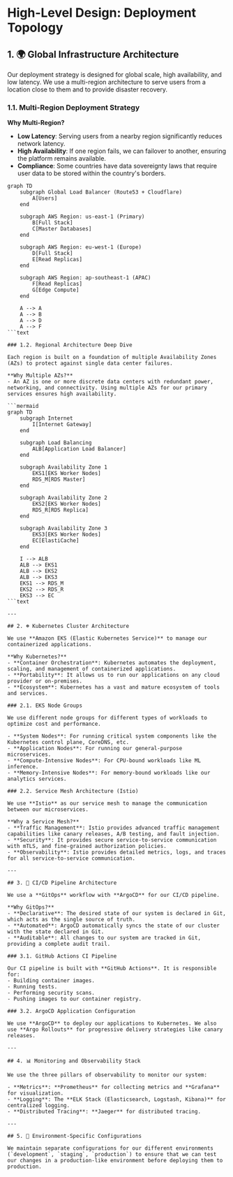 # High-Level Design: Deployment Topology

## 1. 🌍 Global Infrastructure Architecture

Our deployment strategy is designed for global scale, high availability, and low latency. We use a multi-region architecture to serve users from a location close to them and to provide disaster recovery.

### 1.1. Multi-Region Deployment Strategy

**Why Multi-Region?**
- **Low Latency**: Serving users from a nearby region significantly reduces network latency.
- **High Availability**: If one region fails, we can failover to another, ensuring the platform remains available.
- **Compliance**: Some countries have data sovereignty laws that require user data to be stored within the country's borders.

```mermaid
graph TD
    subgraph Global Load Balancer (Route53 + Cloudflare)
        A[Users]
    end

    subgraph AWS Region: us-east-1 (Primary)
        B[Full Stack]
        C[Master Databases]
    end

    subgraph AWS Region: eu-west-1 (Europe)
        D[Full Stack]
        E[Read Replicas]
    end

    subgraph AWS Region: ap-southeast-1 (APAC)
        F[Read Replicas]
        G[Edge Compute]
    end

    A --> A
    A --> B
    A --> D
    A --> F
```text

### 1.2. Regional Architecture Deep Dive

Each region is built on a foundation of multiple Availability Zones (AZs) to protect against single data center failures.

**Why Multiple AZs?**
- An AZ is one or more discrete data centers with redundant power, networking, and connectivity. Using multiple AZs for our primary services ensures high availability.

```mermaid
graph TD
    subgraph Internet
        I[Internet Gateway]
    end

    subgraph Load Balancing
        ALB[Application Load Balancer]
    end

    subgraph Availability Zone 1
        EKS1[EKS Worker Nodes]
        RDS_M[RDS Master]
    end

    subgraph Availability Zone 2
        EKS2[EKS Worker Nodes]
        RDS_R[RDS Replica]
    end

    subgraph Availability Zone 3
        EKS3[EKS Worker Nodes]
        EC[ElastiCache]
    end

    I --> ALB
    ALB --> EKS1
    ALB --> EKS2
    ALB --> EKS3
    EKS1 --> RDS_M
    EKS2 --> RDS_R
    EKS3 --> EC
```text

---

## 2. ☸️ Kubernetes Cluster Architecture

We use **Amazon EKS (Elastic Kubernetes Service)** to manage our containerized applications.

**Why Kubernetes?**
- **Container Orchestration**: Kubernetes automates the deployment, scaling, and management of containerized applications.
- **Portability**: It allows us to run our applications on any cloud provider or on-premises.
- **Ecosystem**: Kubernetes has a vast and mature ecosystem of tools and services.

### 2.1. EKS Node Groups

We use different node groups for different types of workloads to optimize cost and performance.

- **System Nodes**: For running critical system components like the Kubernetes control plane, CoreDNS, etc.
- **Application Nodes**: For running our general-purpose microservices.
- **Compute-Intensive Nodes**: For CPU-bound workloads like ML inference.
- **Memory-Intensive Nodes**: For memory-bound workloads like our analytics services.

### 2.2. Service Mesh Architecture (Istio)

We use **Istio** as our service mesh to manage the communication between our microservices.

**Why a Service Mesh?**
- **Traffic Management**: Istio provides advanced traffic management capabilities like canary releases, A/B testing, and fault injection.
- **Security**: It provides secure service-to-service communication with mTLS, and fine-grained authorization policies.
- **Observability**: Istio provides detailed metrics, logs, and traces for all service-to-service communication.

---

## 3. 🚀 CI/CD Pipeline Architecture

We use a **GitOps** workflow with **ArgoCD** for our CI/CD pipeline.

**Why GitOps?**
- **Declarative**: The desired state of our system is declared in Git, which acts as the single source of truth.
- **Automated**: ArgoCD automatically syncs the state of our cluster with the state declared in Git.
- **Auditable**: All changes to our system are tracked in Git, providing a complete audit trail.

### 3.1. GitHub Actions CI Pipeline

Our CI pipeline is built with **GitHub Actions**. It is responsible for:
- Building container images.
- Running tests.
- Performing security scans.
- Pushing images to our container registry.

### 3.2. ArgoCD Application Configuration

We use **ArgoCD** to deploy our applications to Kubernetes. We also use **Argo Rollouts** for progressive delivery strategies like canary releases.

---

## 4. 📊 Monitoring and Observability Stack

We use the three pillars of observability to monitor our system:

- **Metrics**: **Prometheus** for collecting metrics and **Grafana** for visualization.
- **Logging**: The **ELK Stack (Elasticsearch, Logstash, Kibana)** for centralized logging.
- **Distributed Tracing**: **Jaeger** for distributed tracing.

---

## 5. 🔧 Environment-Specific Configurations

We maintain separate configurations for our different environments (`development`, `staging`, `production`) to ensure that we can test our changes in a production-like environment before deploying them to production.
